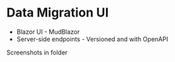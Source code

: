﻿# Data Migration UI

* Blazor UI - MudBlazor
* Server-side endpoints - Versioned and with OpenAPI

Screenshots in folder